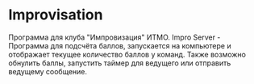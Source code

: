 # Improvisation
Программа для клуба "Импровизация" ИТМО.
Impro Server - Программа для подсчёта баллов, запускается на компьютере и отображает текущее количество баллов у команд. Также возможно обнулить баллы, запустить таймер для ведущего или отправить ведущему сообщение.
